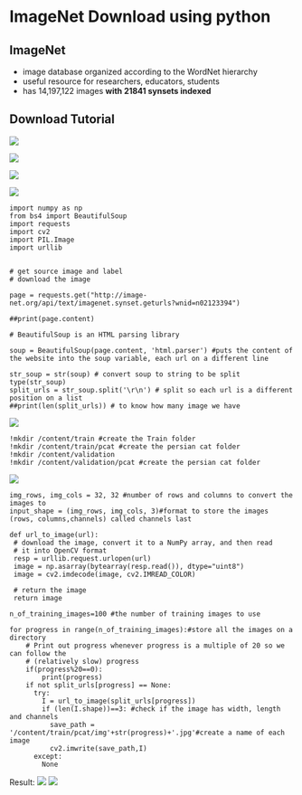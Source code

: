 # ImageNet Download using python

## ImageNet
* image database organized according to the WordNet hierarchy
* useful resource for researchers, educators, students
* has 14,197,122 images <b>with 21841 synsets indexed</b> 

## Download Tutorial
![](https://i.imgur.com/yKhL0LU.png)

![](https://i.imgur.com/wFESI4u.png)

![](https://i.imgur.com/hGCcxZp.png)

![](https://i.imgur.com/LJsUWRm.png)
```
import numpy as np
from bs4 import BeautifulSoup
import requests
import cv2
import PIL.Image
import urllib


# get source image and label
# download the image

page = requests.get("http://image-net.org/api/text/imagenet.synset.geturls?wnid=n02123394")

##print(page.content)

# BeautifulSoup is an HTML parsing library

soup = BeautifulSoup(page.content, 'html.parser') #puts the content of the website into the soup variable, each url on a different line

str_soup = str(soup) # convert soup to string to be split
type(str_soup)
split_urls = str_soup.split('\r\n') # split so each url is a different position on a list
##print(len(split_urls)) # to know how many image we have

```

![](https://i.imgur.com/krdqfV7.png)
```
!mkdir /content/train #create the Train folder
!mkdir /content/train/pcat #create the persian cat folder
!mkdir /content/validation
!mkdir /content/validation/pcat #create the persian cat folder
```

![](https://i.imgur.com/Fie8E5A.png)
```
img_rows, img_cols = 32, 32 #number of rows and columns to convert the images to
input_shape = (img_rows, img_cols, 3)#format to store the images (rows, columns,channels) called channels last

def url_to_image(url):
 # download the image, convert it to a NumPy array, and then read
 # it into OpenCV format
 resp = urllib.request.urlopen(url)
 image = np.asarray(bytearray(resp.read()), dtype="uint8")
 image = cv2.imdecode(image, cv2.IMREAD_COLOR)
 
 # return the image
 return image

n_of_training_images=100 #the number of training images to use

for progress in range(n_of_training_images):#store all the images on a directory
    # Print out progress whenever progress is a multiple of 20 so we can follow the
    # (relatively slow) progress
    if(progress%20==0):
        print(progress)
    if not split_urls[progress] == None:
      try:
        I = url_to_image(split_urls[progress])
        if (len(I.shape))==3: #check if the image has width, length and channels
          save_path = '/content/train/pcat/img'+str(progress)+'.jpg'#create a name of each image
          cv2.imwrite(save_path,I)
      except:
        None
```

Result:
![](https://i.imgur.com/VuLqf5G.png)
![](https://i.imgur.com/HxQo96m.png)









